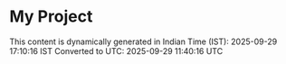 # My Project

This content is dynamically generated in Indian Time (IST): 2025-09-29 17:10:16 IST
Converted to UTC: 2025-09-29 11:40:16 UTC

